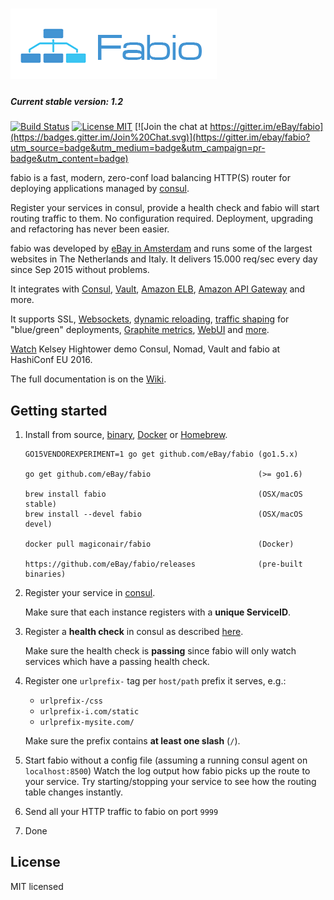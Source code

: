 # ![./fabio](https://github.com/eBay/fabio/blob/master/fabio.png)

##### Current stable version: 1.2

[![Build Status](https://travis-ci.org/eBay/fabio.svg?branch=master)](https://travis-ci.org/eBay/fabio)
[![License MIT](https://img.shields.io/badge/license-MIT-blue.svg)](https://raw.githubusercontent.com/eBay/fabio/master/LICENSE)
[![Join the chat at https://gitter.im/eBay/fabio](https://badges.gitter.im/Join%20Chat.svg)](https://gitter.im/ebay/fabio?utm_source=badge&utm_medium=badge&utm_campaign=pr-badge&utm_content=badge)

fabio is a fast, modern, zero-conf load balancing HTTP(S) router
for deploying applications managed by [consul](https://consul.io/).

Register your services in consul, provide a health check and fabio will start routing traffic to them. No configuration required. Deployment, upgrading and refactoring has never been easier.

fabio was developed by [eBay in Amsterdam](http://www.ebayclassifiedsgroup.com) and runs some of the largest websites in The Netherlands and Italy. It delivers 15.000 req/sec every day since Sep 2015 without problems.

It integrates with [Consul](https://consul.io/), [Vault](https://vaultproject.io/), [Amazon ELB](https://aws.amazon.com/elasticloadbalancing), [Amazon API Gateway](https://aws.amazon.com/api-gateway/) and more.

It supports SSL, [Websockets](https://github.com/eBay/fabio/wiki/Features#websocket-support), [dynamic reloading](https://github.com/eBay/fabio/wiki/Features#dynamic-reloading), [traffic shaping](https://github.com/eBay/fabio/wiki/Features#traffic-shaping) for "blue/green" deployments, [Graphite metrics](https://github.com/eBay/fabio/wiki/Features#graphite-support), [WebUI](https://github.com/eBay/fabio/wiki/Features#web-ui) and [more](https://github.com/eBay/fabio/wiki/Features).

[Watch](https://www.youtube.com/watch?v=gf43TcWjBrE&list=PL81sUbsFNc5b-Gd59Lpz7BW0eHJBt0GvE&index=1) Kelsey Hightower demo Consul, Nomad, Vault and fabio at HashiConf EU 2016.

The full documentation is on the [Wiki](https://github.com/eBay/fabio/wiki).

## Getting started

1. Install from source, [binary](https://github.com/eBay/fabio/releases), [Docker](https://hub.docker.com/r/magiconair/fabio/) or [Homebrew](http://brew.sh).
    ```
    GO15VENDOREXPERIMENT=1 go get github.com/eBay/fabio (go1.5.x)

    go get github.com/eBay/fabio                        (>= go1.6)

    brew install fabio                                  (OSX/macOS stable)
    brew install --devel fabio                          (OSX/macOS devel)

    docker pull magiconair/fabio                        (Docker)

    https://github.com/eBay/fabio/releases              (pre-built binaries)
    ```

2. Register your service in [consul](https://consul.io/).

   Make sure that each instance registers with a **unique ServiceID**.

3. Register a **health check** in consul as described [here](https://consul.io/docs/agent/checks.html).

   Make sure the health check is **passing** since fabio will only watch services
   which have a passing health check.

4. Register one `urlprefix-` tag per `host/path` prefix it serves, e.g.:

   * `urlprefix-/css`
   * `urlprefix-i.com/static`
   * `urlprefix-mysite.com/`

   Make sure the prefix contains **at least one slash** (`/`).

5. Start fabio without a config file (assuming a running consul agent on `localhost:8500`)
   Watch the log output how fabio picks up the route to your service.
   Try starting/stopping your service to see how the routing table changes instantly.

6. Send all your HTTP traffic to fabio on port `9999`

7. Done

## License

MIT licensed
